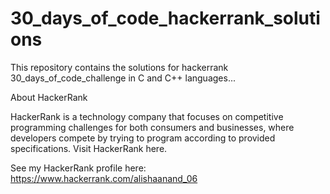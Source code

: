 # 30_days_of_code_hackerrank_solutions
This repository contains the solutions for hackerrank 30_days_of_code_challenge in C and C++ languages...

About HackerRank

HackerRank is a technology company that focuses on competitive programming challenges for both consumers and businesses, where developers compete by trying to program according to provided specifications. Visit HackerRank here.

See my HackerRank profile here: https://www.hackerrank.com/alishaanand_06
